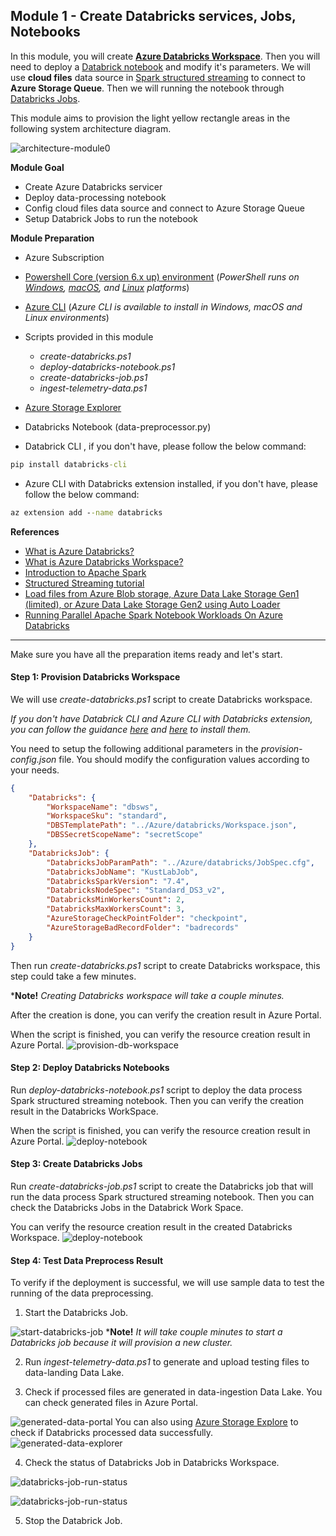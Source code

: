 ## Module 1 - Create Databricks services, Jobs, Notebooks


In this module, you will create __[Azure Databricks Workspace](https://docs.microsoft.com/en-us/azure/databricks/workspace/)__. Then you will need to deploy a [Databrick notebook](https://docs.microsoft.com/en-us/azure/databricks/notebooks/) and modify it's parameters. We will use __cloud files__ data source in [Spark structured streaming](https://spark.apache.org/docs/latest/structured-streaming-programming-guide.html#overview) to connect to __Azure Storage Queue__.  Then we will running the notebook through  [Databricks Jobs](https://docs.microsoft.com/en-us/azure/databricks/jobs). 

This module aims to provision the light yellow rectangle areas in the following system architecture diagram. 

![architecture-module0](../LabModules/assets/module1/architecture-M1.png)


__Module Goal__  
- Create Azure Databricks servicer
- Deploy data-processing notebook
- Config cloud files data source and connect to Azure Storage Queue 
- Setup Databrick Jobs to run the notebook

__Module Preparation__
- Azure Subscription 
- [Powershell Core (version 6.x up) environment](https://docs.microsoft.com/en-us/powershell/scripting/install/installing-powershell?view=powershell-7.1) (_PowerShell runs on [Windows](https://docs.microsoft.com/en-us/powershell/scripting/install/installing-powershell-core-on-windows?view=powershell-7.1), [macOS](https://docs.microsoft.com/en-us/powershell/scripting/install/installing-powershell-core-on-macos?view=powershell-7.1), and [Linux](https://docs.microsoft.com/en-us/powershell/scripting/install/installing-powershell-core-on-linux?view=powershell-7.1) platforms_) 
- [Azure CLI](https://docs.microsoft.com/en-us/cli/azure/install-azure-cli) (_Azure CLI is available to install in Windows, macOS and Linux environments_)
- Scripts provided in this module
    - _create-databricks.ps1_
    - _deploy-databricks-notebook.ps1_
    - _create-databricks-job.ps1_
    - _ingest-telemetry-data.ps1_


- [Azure Storage Explorer](https://azure.microsoft.com/en-us/features/storage-explorer/)
- Databricks Notebook (data-preprocessor.py)
- Databrick CLI , if you don't have, please follow the below command:
```cmd
pip install databricks-cli
```
- Azure CLI with Databricks extension installed, if you don't have, please follow the below command:
```cmd  
az extension add --name databricks
```



__References__
- [What is Azure Databricks?](https://docs.microsoft.com/en-us/azure/databricks/scenarios/what-is-azure-databricks)
- [What is Azure Databricks Workspace?](https://docs.microsoft.com/en-us/azure/databricks/scenarios/what-is-azure-databricks-ws)
- [Introduction to Apache Spark](https://docs.microsoft.com/en-us/azure/databricks/getting-started/spark/)
- [Structured Streaming tutorial](https://docs.microsoft.com/en-us/azure/databricks/getting-started/spark/streaming)
- [Load files from Azure Blob storage, Azure Data Lake Storage Gen1 (limited), or Azure Data Lake Storage Gen2 using Auto Loader](https://docs.microsoft.com/en-us/azure/databricks/spark/latest/structured-streaming/auto-loader)
- [Running Parallel Apache Spark Notebook Workloads On Azure Databricks](https://devblogs.microsoft.com/cse/2019/01/18/running-parallel-apache-spark-notebook-workloads-on-azure-databricks/)

---
Make sure you have all the preparation items ready and let's start. 
#### Step 1: Provision Databricks Workspace

We will use _create-databricks.ps1_ script to create Databricks workspace. 

_If you don't have Databrick CLI and Azure CLI with Databricks extension, you can follow the guidance [here](https://docs.microsoft.com/en-us/azure/databricks/dev-tools/cli/) and [here](https://docs.microsoft.com/en-us/azure/databricks/security/keys/customer-managed-keys-dbfs/cmk-dbfs-azure-cli#install-the-azure-databricks-cli-extension) to install them._

You need to setup the following additional parameters in the _provision-config.json_ file. You should modify the configuration values according to your needs. 

```json
{
    "Databricks": {
        "WorkspaceName": "dbsws",
        "WorkspaceSku": "standard",
        "DBSTemplatePath": "../Azure/databricks/Workspace.json",
        "DBSSecretScopeName": "secretScope"
    }, 
    "DatabricksJob": {
        "DatabricksJobParamPath": "../Azure/databricks/JobSpec.cfg",
        "DatabricksJobName": "KustLabJob",
        "DatabricksSparkVersion": "7.4",
        "DatabricksNodeSpec": "Standard_DS3_v2",
        "DatabricksMinWorkersCount": 2,
        "DatabricksMaxWorkersCount": 3,
        "AzureStorageCheckPointFolder": "checkpoint",
        "AzureStorageBadRecordFolder": "badrecords"
    } 
}
```

Then run _create-databricks.ps1_ script to create Databricks workspace, this step could take a few minutes.

***Note!** _Creating Databricks workspace will take a couple minutes._

After the creation is done, you can verify the creation result in Azure Portal. 

When the script is finished, you can verify the resource creation result in Azure Portal. 
![provision-db-workspace](../LabModules/assets/module1/create-databricks-workspace.png)



#### Step 2: Deploy Databricks Notebooks

Run _deploy-databricks-notebook.ps1_ script to deploy the data process Spark structured streaming notebook. Then you can verify the creation result in the Databricks WorkSpace.  

When the script is finished, you can verify the resource creation result in Azure Portal. 
![deploy-notebook](../LabModules/assets/module1/deploy-databricks-notebook.png)

#### Step 3: Create Databricks Jobs

Run _create-databricks-job.ps1_ script to create the Databricks job that will run the data process Spark structured streaming notebook.  Then you can check the Databricks Jobs in the Databrick Work Space.  

You can verify the resource creation result in the created Databricks Workspace. 
![deploy-notebook](../LabModules/assets/module1/create-databricks-jobs.png)

#### Step 4: Test Data Preprocess Result 

To verify if the deployment is successful, we will use sample data to test the running of the data preprocessing. 

1. Start the Databricks Job. 

![start-databricks-job](../LabModules/assets/module1/start-databricks-job.png)
***Note!** _It will take couple minutes to start a Databricks job because it will provision a new cluster._


2. Run _ingest-telemetry-data.ps1_ to generate and upload testing files to data-landing Data Lake. 


3. Check if processed files are generated in data-ingestion Data Lake. You can check generated files in Azure Portal.

![generated-data-portal](../LabModules/assets/module1/generated-data-portal.png)
 You can also using [Azure Storage Explore]((https://azure.microsoft.com/en-us/features/storage-explorer/)) to check if Databricks processed data successfully. 
 ![generated-data-explorer](../LabModules/assets/module1/generated-data-data-explorer.png)

4. Check the status of Databricks Job in Databricks Workspace. 

 ![databricks-job-run-status](../LabModules/assets/module1/start-databricks-job1.png)


 ![databricks-job-run-status](../LabModules/assets/module1/databricks-job-run.png)


5. Stop the Databrick Job.




